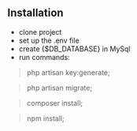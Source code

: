 
## Installation

- clone project
- set up the .env file
- create {$DB_DATABASE} in MySql
- run commands:
> php artisan key:generate;

> php artisan migrate;

> composer install;

> npm install;
